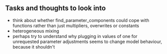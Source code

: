 ## Tasks and thoughts to look into
* think about whether find_parameter_components could cope with functions rather than just multipliers, overwrites or
constants
* heterogeneous mixing
* perhaps try to understand why plugging in values of one for unrequested parameter adjustments seems to change model
behaviour, because it shouldn't